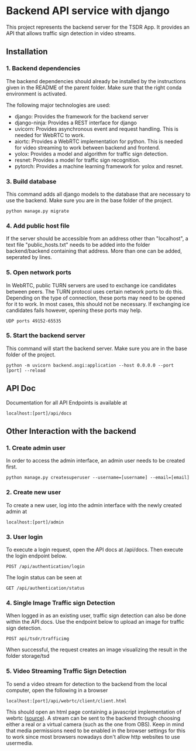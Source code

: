 # Backend API service with django

This project represents the backend server for the TSDR App. It provides an API that allows traffic sign detection in video streams.

## Installation

### 1. Backend dependencies

The backend dependencies should already be installed by the instructions given in the README of the parent folder.
Make sure that the right conda environment is activated.

The following major technologies are used:
* django: Provides the framework for the backend server
* django-ninja: Provides a REST interface for django
* uvicorn: Provides asynchronous event and request handling. This is needed for WebRTC to work.
* aiortc: Provides a WebRTC implementation for python. This is needed for video streaming to work between backend and frontend.
* yolox: Provides a model and algorithm for traffic sign detection.
* resnet: Provides a model for traffic sign recognition.
* pytorch: Provides a machine learning framework for yolox and resnet.

### 3. Build database

This command adds all django models to the database that are necessary to use the backend. 
Make sure you are in the base folder of the project.

`python manage.py migrate`

### 4. Add public host file

If the server should be accessible from an address other than "localhost", a text file "public_hosts.txt" needs to be added
into the folder backend/backend containing that address. More than one can be added, seperated by lines.


### 5. Open network ports

In WebRTC, public TURN servers are used to exchange ice candidates between peers. The TURN protocol uses certain network ports to do this.
Depending on the type of connection, these ports may need to be opened for it to work. 
In most cases, this should not be necessary. If exchanging ice candidates fails however, opening these ports may help.

```UDP ports 49152-65535```

### 5. Start the backend server

This command will start the backend server. Make sure you are in the base folder of the project.

`python -m uvicorn backend.asgi:application --host 0.0.0.0 --port [port] --reload`

## API Doc

Documentation for all API Endpoints is available at

`localhost:[port]/api/docs`

## Other Interaction with the backend

### 1. Create admin user

In order to access the admin interface, an admin user needs to be created first.

`python manage.py createsuperuser --username=[username] --email=[email]`

### 2. Create new user

To create a new user, log into the admin interface with the newly created admin at

`localhost:[port]/admin`

### 3. User login

To execute a login request, open the API docs at /api/docs. Then execute the login endpoint below.

`POST /api/authentication/login`

The login status can be seen at

`GET /api/authentication/status`

### 4. Single Image Traffic sign Detection

When logged in as an existing user, traffic sign detection can also be done within the API docs. Use the endpoint below to upload an image for traffic sign detection.

`POST api/tsdr/trafficimg`

When successful, the request creates an image visualizing the result in the folder storage/tsd

### 5. Video Streaming Traffic Sign Detection

To send a video stream for detection to the backend from the local computer, open the following in a browser

`localhost:[port]/api/webrtc/client/client.html`

This should open an html page containing a javascript implementation of webrtc ([source](https://github.com/aiortc/aiortc/blob/main/examples/server/client.js)). A stream can be sent to the backend
through choosing either a real or a virtual camera (such as the one from OBS). Keep in mind that media permissions
need to be enabled in the browser settings for this to work since most browsers nowadays 
don't allow http websites to use usermedia.